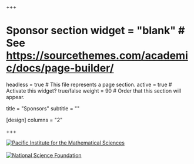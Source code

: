+++
# Sponsor section widget = "blank"  # See https://sourcethemes.com/academic/docs/page-builder/
headless = true  # This file represents a page section.
active = true  # Activate this widget? true/false
weight = 90  # Order that this section will appear.

title = "Sponsors"
subtitle = ""

[design]
columns = "2"

+++
<div class="row">
<div class="col-lg-5 sponsor">
    <a href="https://www.pims.math.ca" target="_blank"><img src="img/25vertpims.svg" alt="Pacific Institute for the Mathematical Sciences" /></a>
</div>
<div class="col-lg-2">&nbsp;</div>
<div class="col-lg-5 sponsor">
    <a href="https://nsf.org" target="_blank"><img src="img/nsf-logo.png" alt="National Science Foundation" /></a>
</div>
</div>
